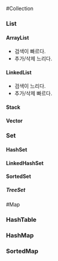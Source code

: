 #Collection
### List

#### ArrayList
- 검색이 빠르다.
- 추가/삭제 느리다.

#### LinkedList
- 검색이 느리다.
- 추가/삭제 빠르다.

#### Stack

#### Vector

### Set

#### HashSet

#### LinkedHashSet

#### SortedSet
##### TreeSet


#Map

### HashTable

### HashMap

### SortedMap

